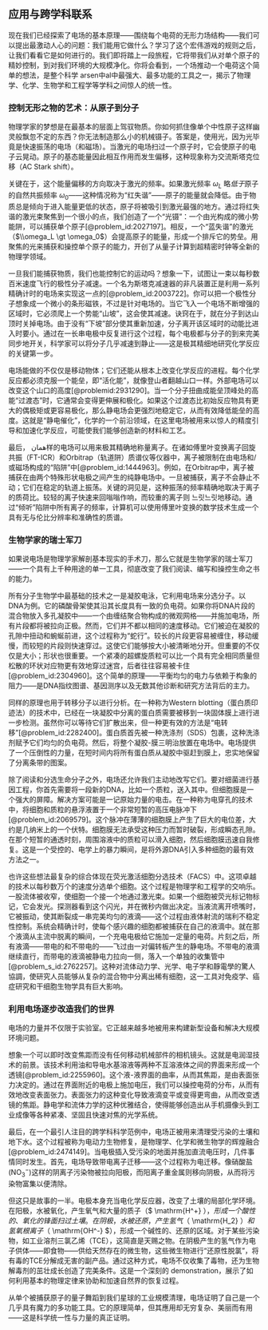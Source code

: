 ## 应用与跨学科联系

现在我们已经探索了电场的基本原理——围绕每个电荷的无形力场结构——我们可以提出最激动人心的问题：我们能用它做什么？学习了这个宏伟游戏的规则之后，让我们看看它是如何进行的。我们即将踏上一段旅程，它将带我们从对单个原子的精妙控制，到对我们环境的大规模净化。你将会看到，一个场推动一个电荷这个简单的想法，是整个科学 arsen中al中最强大、最多功能的工具之一，揭示了物理学、化学、生物学和工程学等学科之间惊人的统一性。

### 控制无形之物的艺术：从原子到分子

物理学家的梦想是在最基本的层面上驾驭物质。你如何抓住像单个中性原子这样幽灵般飘忽不定的东西？你无法制造那么小的机械镊子。答案是，使用光，因为光毕竟是快速振荡的电场（和磁场）。当激光的电场扫过一个原子时，它会使原子的电子云晃动。原子的基态能量因此相互作用而发生偏移，这种现象称为交流斯塔克位移（AC Stark shift）。

关键在于，这个能量偏移的方向取决于激光的频率。如果激光频率 $\omega_L$ 略*低于*原子的自然共振频率 $\omega_0$——这种情况称为“红失谐”——原子的能量就会降低。由于物质总是倾向于进入能量更低的状态，原子将被吸引到激光最强的地方。通过将红失谐的激光束聚焦到一个很小的点，我们创造了一个“光镊”：一个由光构成的微小势能阱，可以捕获单个原子[@problem_id:2027197]。相反，一个“蓝失谐”的激光（$\\omega_L \gt \omega_0$）会提高原子的能量，形成一个排斥它的势垒。用聚焦的光来捕获和操控单个原子的能力，开创了从量子计算到超精密时钟等全新的物理学领域。

一旦我们能捕获物质，我们也能控制它的运动吗？想象一下，试图让一束以每秒数百米速度飞行的极性分子减速。一个名为斯塔克减速器的非凡装置正是利用一系列精确计时的电场来实现这一点的[@problem_id:2003722]。你可以把一个极性分子想象成一个微小的条形磁铁，不过是针对电场的。当它飞入一个电场不断增强的区域时，它必须爬上一个势能“山坡”，这会使其减速。诀窍在于，就在分子到达山顶时关掉电场。由于没有“下坡”部分使其重新加速，分子离开该区域时的动能比进入时要小。通过在一长串电极中反复进行这个过程，每个电极都与分子的到来完美同步地开关，科学家可以将分子几乎减速到静止——这是极其精细地研究化学反应的关键第一步。

电场能做的不仅仅是移动物体；它们还能从根本上改变化学反应的进程。每个化学反应都必须克服一个能垒，即“活化能”，就像登山者翻越山口一样。外部电场可以改变这个山口的高度[@problemid:2931290]。当一个分子扭曲成能垒顶峰处的高能“过渡态”时，它通常会变得更伸展和极化。如果这个过渡态比初始反应物具有更大的偶极矩或更容易极化，那么静电场会更强烈地稳定它，从而有效降低能垒的高度。这就是“静电催化”，化学的一个前沿领域，在这里电场被用来以惊人的精度引导和加速化学反应，可能使我们能够创造新的材料和工艺。

最后， همان样的电场可以用来极其精确地称量离子。在诸如傅里叶变换离子回旋共振（FT-ICR）和Orbitrap（轨道阱）质谱仪等仪器中，离子被限制在由电场和/或磁场构成的“陷阱”中[@problem_id:1444963]。例如，在Orbitrap中，离子被捕获在由两个特殊形状电极之间产生的纯静电场中。一旦被捕获，离子不会静止不动；它们在稳定的轨道上振荡。关键的洞见是，这种振荡的频率精确地取决于离子的质荷比。较轻的离子快速来回嗡嗡作响，而较重的离子则 느릿느릿地移动。通过“倾听”陷阱中所有离子的频率，计算机可以使用傅里叶变换的数学技术生成一个具有无与伦比分辨率和准确性的质谱。

### 生物学家的瑞士军刀

如果说电场是物理学家解剖基本现实的手术刀，那么它就是生物学家的瑞士军刀——一个具有上千种用途的单一工具，彻底改变了我们阅读、编写和操控生命之书的能力。

所有分子生物学中最基础的技术之一是凝胶电泳，它利用电场来分选分子。以DNA为例。它的磷酸骨架使其沿其长度具有一致的负电荷。如果你将DNA片段的混合物放入多孔凝胶中——一个由缠结聚合物构成的微观网格——并施加电场，所有片段都将被拉向正极。然而，它们并不都以相同的速度移动。它们被迫在凝胶的孔隙中扭动和蜿蜒前进，这个过程称为“蛇行”。较长的片段更容易被缠住，移动缓慢，而较短的片段则快速穿过。这使它们能够按大小被清晰地分开。但重要的不仅仅是大小；形状也很重要。一个紧凑的超螺旋质粒可以比一个具有完全相同质量但松散的环状对应物更有效地穿过迷宫，后者往往容易被卡住[@problem_id:2304960]。这个简单的原理——平衡均匀的电力与依赖于构象的阻力——是DNA指纹图谱、基因测序以及无数其他诊断和研究方法背后的主力。

同样的原理也用于转移分子以进行分析。在一种称为Western blotting（蛋白质印迹法）的技术中，已经在一块凝胶中分离的蛋白质需要被移到一块固体膜上进行进一步检测。虽然你可以等待它们扩散出来，但一种更有效的方法是“电转移”[@problem_id:2282400]。蛋白质首先被一种洗涤剂（SDS）包裹，这种洗涤剂赋予它们均匀的负电荷。然后，将整个凝胶-膜三明治放置在电场中。电场提供了一个压倒性的力量，在短时间内将所有蛋白质从凝胶中驱赶到膜上，忠实地保留了分离条带的图案。

除了阅读和分选生命分子之外，电场还允许我们主动地改写它们。要对细菌进行基因工程，你首先需要将一段新的DNA，比如一个质粒，送入其中。但细胞膜是一个强大的屏障。解决方案可能是一记原始力量的电击。在一种称为电穿孔的技术中，将细胞和质粒的悬浮液置于一个非常短暂的高压电脉冲下[@problem_id:2069579]。这个脉冲在薄薄的细胞膜上产生了巨大的电位差，大约是几纳米上的一个伏特。细胞膜无法承受这种压力而暂时破裂，形成瞬态孔隙。在那个短暂的通透时刻，周围溶液中的质粒可以滑入细胞，然后细胞膜迅速自我修复。这是一个受控的、电学上的暴力瞬间，是将外源DNA引入多种细胞的最有效方法之一。

也许这些想法最复杂的综合体现在荧光激活细胞分选技术（FACS）中。这项卓越的技术以每秒数万个的速度分选单个细胞。这个过程是物理学和工程学的交响乐。一股流体被收窄，使细胞一个接一个地通过激光束。如果一个细胞被荧光标记物标记，它会发光。探测器看到这个闪光，并在微秒内做出决定。当液流离开喷嘴时，它被振动，使其断裂成一串完美均匀的液滴——这个过程由液体射流的瑞利不稳定性控制。系统会精确计时，使每个感兴趣的细胞都被捕获在自己的液滴中。就在那个液滴从主流中脱离的瞬间，一个充电电极给它施加一定量的电荷。片刻之后，所有液滴——带电的和不带电的——飞过由一对偏转板产生的静电场。不带电的液滴继续直行，而带电的液滴被静电力拉向一侧，落入一个单独的收集管中[@problem_s_id:2762257]。这种对流体动力学、光学、电子学和靜電學的驚人協調，使研究人员能够从复杂的混合物中分离出稀有细胞，这一工具对免疫学、癌症研究和干细胞生物学具有巨大影响。

### 利用电场逐步改造我们的世界

电场的力量并不仅限于实验室。它正越来越多地被用来构建新型设备和解决大规模环境问题。

想象一个可以即时改变焦距而没有任何移动机械部件的相机镜头。这就是电润湿技术的前景。该技术利用油和导电水基溶液等两种不互溶液体之间的界面来形成一个透镜[@problem_id:2255960]。这个液-液界面的曲率，从而其焦距，是由表面张力决定的。通过在界面附近的电极上施加电压，我们可以操控电荷的分布，从而有效地改变表面张力。表面张力的这种变化导致液滴变平或变得更弯曲，从而改变透镜的焦距。静电学和流体力学的这种优雅结合，使得能够创造出从手机摄像头到工业成像等各种紧凑、坚固且快速对焦的光学系统。

最后，在一个最引人注目的跨学科科学范例中，电场正被用来清理受污染的土壤和地下水。这个过程被称为电动力生物修复，是物理学、化学和微生物学的辉煌融合[@problem_id:2474149]。当电极插入受污染的地面并施加直流电压时，几件事情同时发生。首先，电场导致带电离子迁移——这个过程称为电迁移。像硝酸盐($\mathrm{NO_3^-}$)这样的阴离子污染物被拉向阳极，而阳离子重金属则移向阴极，从而将污染物富集以便清除。

但这只是故事的一半。电极本身充当电化学反应器，改变了土壤的局部化学环境。在阳极，水被氧化，产生氧气和大量的质子（$ \mathrm{H^+} $），形成一个酸性的、氧化的锋面扫过土壤。在阴极，水被还原，产生氢气（$ \mathrm{H_2} $）和氢氧根离子（$ \mathrm{OH^-} $），形成一个碱性的、还原的区域。对于某些污染物，如工业溶剂三氯乙烯（TCE），这简直是天赐之物。在阴极产生的氢气作为电子供体——即食物——供给天然存在的微生物，这些微生物进行“还原性脱氯”，将有毒的TCE分解成无害的副产品。通过这种方式，电场不仅收集了毒物，还为生物解毒剂的茁壮成长创造了完美条件。这是一个深刻的 demonstration，展示了如何利用基本的物理定律来协助和加速自然界的恢复过程。

从单个被捕获原子的量子舞蹈到我们星球的工业規模清理，电场证明了自己是一个几乎具有魔力的多功能工具。它的原理简单，但其應用却无穷复杂、美丽而有用——这是科学统一性与力量的真正证明。